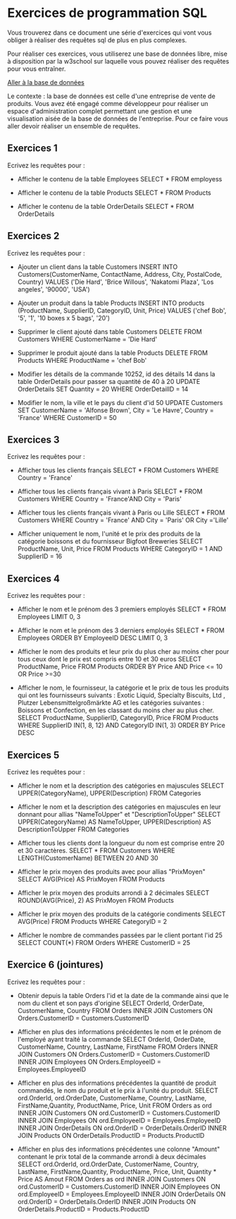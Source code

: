 # Exercices de programmation SQL

Vous trouverez dans ce document une série d'exercices qui vont vous obliger à réaliser des requêtes sql de plus en plus complexes.

Pour réaliser ces exercices, vous utiliserez une base de données libre, mise à disposition par la w3school sur laquelle vous pouvez réaliser des requêtes pour vous entraîner.

[Aller à la base de données](https://www.w3schools.com/sql/trysql.asp?filename=trysql_asc)

Le contexte : la base de données est celle d'une entreprise de vente de produits. Vous avez été engagé comme développeur pour réaliser un espace d'administration complet permettant une gestion et une visualisation aisée de la base de données de l'entreprise. Pour ce faire vous aller devoir réaliser un ensemble de requêtes.

## Exercices 1

Ecrivez les requêtes pour :
* Afficher le contenu de la table Employees
        SELECT * FROM employess

* Afficher le contenu de la table Products
        SELECT * FROM Products

* Afficher le contenu de la table OrderDetails
        SELECT * FROM OrderDetails


## Exercices 2
Ecrivez les requêtes pour :
* Ajouter un client dans la table Customers
        INSERT INTO Customers(CustomerName, ContactName, Address, City, PostalCode, Country)
        VALUES ('Die Hard', 'Brice Willous', 'Nakatomi Plaza', 'Los angeles', '90000', 'USA')

* Ajouter un produit dans la table Products
        INSERT INTO products (ProductName, SupplierID, CategoryID, Unit, Price)
        VALUES ('chef Bob', '5', '1', '10 boxes x 5 bags', '20')

* Supprimer le client ajouté dans table Customers
        DELETE FROM Customers
        WHERE CustomerName = 'Die Hard'

* Supprimer le produit ajouté dans la table Products
        DELETE FROM Products
        WHERE ProductName  = 'chef Bob'

* Modifier les détails de la commande 10252, id des détails 14 dans la table OrderDetails pour passer sa quantité de 40 à 20
        UPDATE OrderDetails
        SET Quantity = 20
        WHERE OrderDetailID = 14

* Modifier le nom, la ville et le pays du client d'id 50
        UPDATE Customers
        SET CustomerName = 'Alfonse Brown', City = 'Le Havre', Country = 'France'
        WHERE CustomerID = 50

## Exercices 3

Ecrivez les requêtes pour :
* Afficher tous les clients français
        SELECT * FROM Customers
        WHERE Country = 'France'

* Afficher tous les clients français vivant à Paris
        SELECT * FROM Customers
        WHERE Country = 'France'AND City = 'Paris'

* Afficher tous les clients français vivant à Paris ou Lille
        SELECT * FROM Customers
        WHERE Country = 'France' AND City = 'Paris' OR City ='Lille'

* Afficher uniquement le nom, l'unité et le prix des produits de la catégorie boissons et du fournisseur Bigfoot Breweries
        SELECT ProductName, Unit, Price FROM Products
        WHERE CategoryID = 1 AND SupplierID = 16

## Exercices 4
Ecrivez les requêtes pour :
* Afficher le nom et le prénom des 3 premiers employés
        SELECT *
        FROM Employees LIMIT 0, 3

* Afficher le nom et le prénom des 3 derniers employés
        SELECT * FROM Employees
        ORDER BY EmployeeID DESC
        LIMIT 0, 3

* Afficher le nom des produits et leur prix du plus cher au moins cher pour tous ceux dont le prix est compris entre 10 et 30 euros
        SELECT ProductName, Price
        FROM Products
        ORDER BY Price AND Price <= 10 OR Price >=30

* Afficher le nom, le fournisseur, la catégorie et le prix de tous les produits qui ont les fournisseurs suivants : Exotic Liquid, Specialty Biscuits, Ltd , Plutzer Lebensmittelgroßmärkte AG et les catégories suivantes : Boissons et Confection, en les classant du moins cher au plus cher.
        SELECT ProductName, SupplierID, CategoryID, Price
        FROM Products
        WHERE SupplierID IN(1, 8, 12) AND CategoryID IN(1, 3)
        ORDER BY Price DESC

## Exercices 5
Ecrivez les requêtes pour :
* Afficher le nom et la description des catégories en majuscules
        SELECT UPPER(CategoryName), UPPER(Description)
        FROM Categories

* Afficher le nom et la description des catégories en majuscules en leur donnant pour allias "NameToUpper" et "DescriptionToUpper"
        SELECT UPPER(CategoryName)
                AS NameToUpper,
              UPPER(Description)
                AS DescriptionToUpper
        FROM Categories

* Afficher tous les clients dont la longueur du nom est comprise entre 20 et 30 caractères.
        SELECT * FROM Customers
        WHERE LENGTH(CustomerName)
        BETWEEN 20 AND 30

* Afficher le prix moyen des produits avec pour allias "PrixMoyen"
        SELECT AVG(Price) AS PrixMoyen FROM Products

* Afficher le prix moyen des produits arrondi à 2 décimales
        SELECT ROUND(AVG(Price), 2) AS PrixMoyen FROM Products

* Afficher le prix moyen des produits de la catégorie condiments
        SELECT AVG(Price) FROM Products
        WHERE CategoryID = 2

* Afficher le nombre de commandes passées par le client portant l'id 25
        SELECT COUNT(*) FROM Orders
        WHERE CustomerID = 25

## Exercice 6 (jointures)
Ecrivez les requêtes pour :
* Obtenir depuis la table Orders l'id et la date de la commande ainsi que le nom du client et son pays d'origine
        SELECT OrderId, OrderDate, CustomerName, Country
        FROM Orders
        INNER JOIN Customers ON Orders.CustomerID = Customers.CustomerID

* Afficher en plus des informations précédentes le nom et le prénom de l'employé ayant traité la commande
        SELECT OrderId, OrderDate, CustomerName, Country, LastName, FirstName
        FROM Orders
        INNER JOIN Customers
          ON Orders.CustomerID = Customers.CustomerID
        INNER JOIN Employees
          ON Orders.EmployeeID = Employees.EmployeeID

* Afficher en plus des informations précédentes la quantité de produit commandés, le nom du produit et le prix à l'unité du produit.
        SELECT ord.OrderId, ord.OrderDate, CustomerName, Country, LastName, FirstName,Quantity, ProductName, Price, Unit
        FROM Orders as ord
        INNER JOIN Customers
        ON ord.CustomerID = Customers.CustomerID
        INNER JOIN Employees
        ON ord.EmployeeID = Employees.EmployeeID
        INNER JOIN OrderDetails
        ON ord.OrderID = OrderDetails.OrderID
        INNER JOIN Products
        ON OrderDetails.ProductID = Products.ProductID

* Afficher en plus des informations précédentes une colonne "Amount" contenant le prix total de la commande arrondi à deux décimales
        SELECT ord.OrderId, ord.OrderDate, CustomerName, Country, LastName, FirstName,Quantity, ProductName, Price, Unit, Quantity * Price AS Amout
        FROM Orders as ord
        INNER JOIN Customers
        ON ord.CustomerID = Customers.CustomerID
        INNER JOIN Employees
        ON ord.EmployeeID = Employees.EmployeeID
        INNER JOIN OrderDetails
        ON ord.OrderID = OrderDetails.OrderID
        INNER JOIN Products
        ON OrderDetails.ProductID = Products.ProductID
